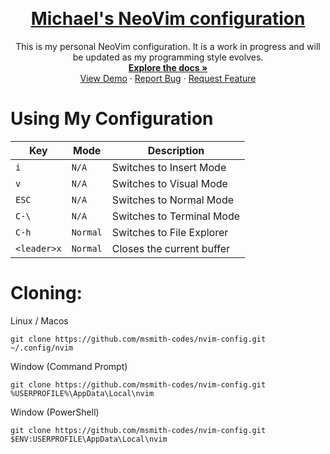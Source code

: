 <a id="top"></a>

<br />
<div align="center">
    <a href="https://github.com/msmith-codes/nvim-config">
        <h1>Michael's NeoVim configuration</h1>
    </a>
</div>

<p align="center">
    This is my personal NeoVim configuration. It is a work in progress and will be updated as my programming
    style evolves.
    <br />
    <a href="https://github.com/msmith-codes/nvim-config"><strong>Explore the docs »</strong></a>
    <br />
    <a href="https://github.com/msmith-codes/nvim-config/">View Demo</a>
    ·
    <a href="https://github.com/msmith-codes/nvim-config/issues/new?labels=bug">Report Bug</a>
    ·
    <a href="https://github.com/msmith-codes/nvim-config/issues/new?labels=enhancement">Request Feature</a>
</p>

# Using My Configuration
| Key | Mode | Description |
| --- | ---- |----------- |
| `i` | `N/A`  | Switches to Insert Mode |
| `v` | `N/A` | Switches to Visual Mode |
| `ESC` | `N/A` | Switches to Normal Mode |
| `C-\` | `N/A` | Switches to Terminal Mode |
| `C-h` | `Normal` | Switches to File Explorer |
| `<leader>x`|  `Normal` | Closes the current buffer |

# Cloning:

Linux / Macos
```
git clone https://github.com/msmith-codes/nvim-config.git ~/.config/nvim
```

Window (Command Prompt)
```
git clone https://github.com/msmith-codes/nvim-config.git %USERPROFILE%\AppData\Local\nvim
```

Window (PowerShell)
```
git clone https://github.com/msmith-codes/nvim-config.git $ENV:USERPROFILE\AppData\Local\nvim
```
